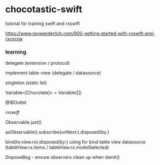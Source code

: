 # chocotastic-swift

tutorial for training swift and rxswift 

https://www.raywenderlich.com/900-getting-started-with-rxswift-and-rxcocoa

### learning

delegate (extension / protocol)

implement table-view (delegate / datasource)

singleton (static let)

Variable<[Chocolate]> = Variable([])

@IBOutlet

*rxswift*

Observable.just()

asObservable().subscribe(onNext:).disposed(by:)

bind(to:view.rx).disposed(by:) using for bind table view datasource (tableView.rx.items / tableView.rx.modelSelected)

DisposeBag - ensure observers clean up when deinit()


